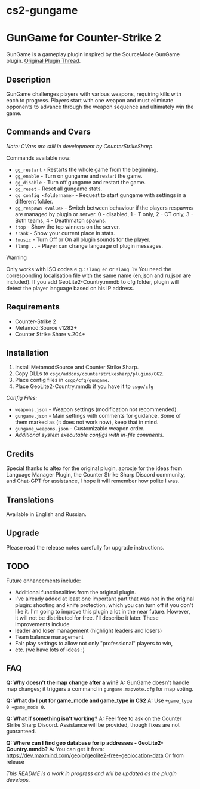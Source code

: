 # cs2-gungame
# GunGame for Counter-Strike 2

GunGame is a gameplay plugin inspired by the SourceMode GunGame plugin. [Original Plugin Thread](https://forums.alliedmods.net/showthread.php?t=93977).

## Description

GunGame challenges players with various weapons, requiring kills with each to progress. Players start with one weapon and must eliminate opponents to advance through the weapon sequence and ultimately win the game.

## Commands and Cvars

*Note: CVars are still in development by CounterStrikeSharp.*

Commands available now:
- `gg_restart` - Restarts the whole game from the beginning.
- `gg_enable` - Turn on gungame and restart the game.
- `gg_disable` - Turn off gungame and restart the game.
- `gg_reset` - Reset all gungame stats.
- `gg_config <foldername>` - Request to start gungame with settings in a different folder.
- `gg_respawn <value>` - Switch between behaviour if the players respawns are managed by plugin or server.	0 - disabled, 1 - T only, 2 - CT only, 3 - Both teams, 4 - Deathmatch spawns.
- `!top` - Show the top winners on the server.
- `!rank` - Show your current place in stats.
- `!music` - Turn Off or On all plugin sounds for the player.
- `!lang ..` - Player can change language of plugin messages. 
> [!WARNING]  
> Only works with ISO codes e.g.: `!lang en` or `!lang lv` You need the corresponding localisation file with the same name (en.json and ru.json are included). If you add GeoLite2-Country.mmdb to cfg folder, plugin will detect the player language based on his IP address. 


## Requirements

- Counter-Strike 2
- Metamod:Source v1282+
- Counter Strike Share v.204+

## Installation

1. Install Metamod:Source and Counter Strike Sharp.
2. Copy DLLs to `csgo/addons/counterstrikesharp/plugins/GG2`.
3. Place config files in `csgo/cfg/gungame`.
4. Place GeoLite2-Country.mmdb if you have it to `csgo/cfg`

*Config Files:*

- `weapons.json` - Weapon settings (modification not recommended).
- `gungame.json` - Main settings with comments for guidance. Some of them marked as (it does not work now), keep that in mind.
- `gungame_weapons.json` - Customizable weapon order.
- *Additional system executable configs with in-file comments.*

## Credits

Special thanks to altex for the original plugin, aproxje for the ideas from Language Manager Plugin, the Counter Strike Sharp Discord community, and Chat-GPT for assistance, I hope it will remember how polite I was.

## Translations

Available in English and Russian.

## Upgrade

Please read the release notes carefully for upgrade instructions.

## TODO

Future enhancements include:

- Additional functionalities from the original plugin.
- I've already added at least one important part that was not in the original plugin: shooting and knife protection, which you can turn off if you don't like it.
I'm going to improve this plugin a lot in the near future. However, it will not be distributed for free. I'll describe it later. These improvements include
- leader and loser management (highlight leaders and losers)
- Team balance management
- Fair play settings to allow not only "professional" players to win,
- etc. (we have lots of ideas :)

## FAQ

**Q: Why doesn't the map change after a win?**
A: GunGame doesn't handle map changes; it triggers a command in `gungame.mapvote.cfg` for map voting.

**Q: What do I put for game_mode and game_type in CS2**
A: Use `+game_type 0 +game_mode 0`.

**Q: What if something isn't working?**
A: Feel free to ask on the Counter Strike Sharp Discord. Assistance will be provided, though fixes are not guaranteed.

**Q: Where can I find geo database for ip addresses - GeoLite2-Country.mmdb?**
A: You can get it from: https://dev.maxmind.com/geoip/geolite2-free-geolocation-data
Or from release

*This README is a work in progress and will be updated as the plugin develops.*
